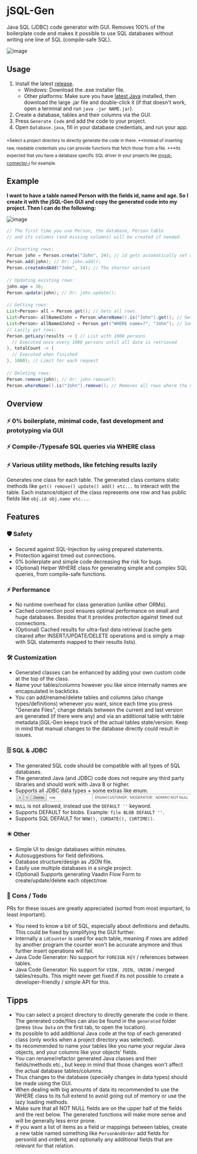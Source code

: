 # jSQL-Gen
Java SQL (JDBC) code generator with GUI. Removes 100% of the boilerplate code and makes
it possible to use SQL databases without writing one line of SQL (compile-safe SQL).

![image](https://user-images.githubusercontent.com/59899645/195866082-e0602e28-dad0-4321-b9e5-318645caa17f.png)

## Usage
1. Install the latest [release](https://github.com/Osiris-Team/jSQL-Gen/releases/tag/latest). 
    - Windows: Download the .exe installer file.
    - Other platforms: Make sure you have [latest Java](https://www.oracle.com/java/technologies/downloads/)
      installed, then download the large .jar file and double-click it (if that doesn't work, open a terminal and run `java -jar NAME.jar`).
2. Create a database, tables and their columns via the GUI. 
3. Press `Generate Code` and add the code to your project.
4. Open `Database.java`, fill in your database credentials, and run your app.

<p>
<sub>
*Select a project directory to directly generate the code in there.
**Instead of inserting raw, readable credentials you can provide functions that fetch
those from a file. 
***Its expected that you have a database specific SQL driver in your projects like
<a href="https://github.com/mysql/mysql-connector-j">mysql-connector-j</a> for example.
</sub>
</p>

## Example
<p><b>I want to have a table named Person with the fields id, name and age. So I create it with the jSQL-Gen GUI and copy
the generated code into my project. Then I can do the following:</b></p>

![image](https://github.com/Osiris-Team/jSQL-Gen/assets/59899645/0bcb328f-00c1-4e93-8ef3-0c8ee5cdcd1e)

```java
// The first time you use Person, the database, Person table 
// and its columns (and missing columns) will be created if needed.

// Inserting rows:
Person john = Person.create("John", 34); // id gets automatically set and incremented
Person.add(john); // Or: john.add();
Person.createAndAdd("John", 34); // The shorter variant

// Updating existing rows:
john.age = 36;
Person.update(john); // Or: john.update();

// Getting rows:
List<Person> all = Person.get(); // Gets all rows.
List<Person> allNamedJohn = Person.whereName().is("John").get(); // Gets all rows where the name equals "John"
List<Person> allNamedJohn2 = Person.get("WHERE name=?", "John"); // Sames as above, but with regular SQL
// Lazily get rows:
Person.getLazy(results -> { // List with 1000 persons
  // Executed once every 1000 persons until all data is retrieved
}, totalCount -> {
  // Executed when finished
}, 1000); // Limit for each request 

// Deleting rows:
Person.remove(john); // Or: john.remove();
Person.whereName().is("John").remove(); // Removes all rows where the name equals "John"
```

## Overview

### ⚡️ 0% boilerplate, minimal code, fast development and prototyping via GUI
### ⚡️ Compile-/Typesafe SQL queries via WHERE class
### ⚡️ Various utility methods, like fetching results lazily

Generates one class for each table.
The generated class contains static methods like `get() remove() update() add() etc...` to interact with the table.
Each instance/object of the class represents
one row and has public fields like `obj.id obj.name etc...`.

## Features

### 🛡 Safety
- Secured against SQL-Injection by using prepared statements.
- Protection against timed out connections.
- 0% boilerplate and simple code decreasing the risk for bugs.
- (Optional) Helper WHERE class for generating simple and complex SQL queries, from compile-safe functions.

### ⚡️ Performance
- No runtime overhead for class generation (unlike other ORMs).
- Cached connection pool ensures optimal performance on small and huge databases.
  Besides that it provides protection against timed out connections.
- (Optional) Cached results for ultra-fast data retrieval
  (cache gets cleared after INSERT/UPDATE/DELETE operations and is
  simply a map with SQL statements mapped to their results lists).

### 🛠 Customization
- Generated classes can be enhanced by adding your own custom code at the top of the class.
- Name your tables/columns however you like since internally names are encapsulated in backticks.
- You can add/rename/delete tables and columns (also change types/definitions) whenever you want,
since each time you press "Generate Files", change details between the current and last version are generated
(if there were any) and via an additional table with
table metadata jSQL-Gen keeps track of the actual tables state/version. Keep in mind that manual changes
to the database directly could result in issues.

### 🗄 SQL & JDBC
- The generated SQL code should be compatible with all types of SQL databases.
- The generated Java (and JDBC) code does not require any third party libraries and should work with Java 8 or higher.
- Supports all JDBC data types + some extras like enum. ![img.png](img.png)
- `NULL` is not allowed, instead use the `DEFAULT ''` keyword.
- Supports DEFAULT for blobs. Example: `file BLOB DEFAULT ''`.
- Supports SQL DEFAULT for `NOW(), CURDATE(), CURTIME()`.

### ✴️ Other
- Simple UI to design databases within minutes.
- Autosuggestions for field definitions.
- Database structure/design as JSON file.
- Easily use multiple databases in a single project.
- (Optional) Supports generating Vaadin Flow Form to create/update/delete each object/row.

### 🔴 Cons / Todo
PRs for these issues are greatly appreciated (sorted from most important, to least important).
- You need to know a bit of SQL, especially about definitions and defaults. This could be fixed by simplifying the GUI further.
- Internally a `idCounter` is used for each table, meaning if rows are added by another program the counter won't be accurate anymore and thus further insert operations will fail.
- Java Code Generator: No support for `FOREIGN KEY` / references between tables.
- Java Code Generator: No support for `VIEW, JOIN, UNION` / merged tables/results. This might never get fixed if its not possible to create a developer-friendly / simple API for this.

## Tipps
- You can select a project directory to directly generate the code in there. The generated code/files can also be found in the `generated` folder (press `Show Data` on the first tab, to open the location).
- Its possible to add additional Java code at the top of each generated class (only works when a project directory was selected).
- Its recommended to name your tables like you name your regular
Java objects, and your columns like your objects' fields.
- You can rename/refactor generated Java classes and their fields/methods etc., but keep
in mind that those changes won't affect the actual database tables/columns.
- Thus changes to the database (specially changes in data types) should be made using the GUI.
- When dealing with big amounts of data its recommended to use the WHERE class to its full extend to avoid going out of memory
or use the lazy loading methods.
- Make sure that all NOT NULL fields are on the upper half of the fields and the rest below. The generated functions will make more sense and will
be generally less error prone.
- If you want a list of items as a field or mappings between tables, create a new table named something like `PersonAndOrder` add fields for personId and orderId, and optionally any additional fields that are relevant for that relation.

